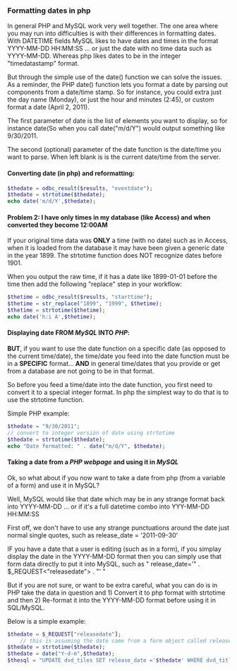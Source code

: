 ### Formatting dates in php

In general PHP and MySQL work very well together. The one area where you may run into difficulties is with their differences in formatting dates. With DATETIME fields MySQL likes to have dates and times in the format YYYY-MM-DD HH:MM:SS ... or just the date with no time data such as YYYY-MM-DD. Whereas php likes dates to be in the integer "timedatastamp" format.

But through the simple use of the date() function we can solve the issues. As a reminder, the PHP date() function lets you format a date by parsing out components from a date/time stamp. So for instance, you could extra just the day name (Monday), or just the hour and minutes (2:45), or custom format a date (April 2, 2011).

The first parameter of date is the list of elements you want to display, so for instance date(So when you call date("m/d/Y") would output something like 9/30/2011.

The second (optional) parameter of the date function is the date/time you want to parse. When left blank is is the current date/time from the server.

#### Converting date (in php) and reformatting:
```php
$thedate = odbc_result($results, "eventdate");
$thedate = strtotime($thedate);
echo date('m/d/Y',$thedate);
```


#### Problem 2: I have only times in my database (like Access) and when converted they become 12:00AM

If your original time data was __ONLY__ a time (with no date) such as in Access, when it is loaded from the database it may have been given a generic date in the year 1899. The strtotime function does NOT recognize dates before 1901.

When you output the raw time, if it has a date like 1899-01-01 before the time then add the following "replace" step in your workflow:
```php
$thetime = odbc_result($results, "starttime");
$thetime = str_replace("1899", "1999", $thetime);
$thetime = strtotime($thetime);
echo date('h:i A',$thetime);
```


#### Displaying date FROM _MySQL_ INTO _PHP_:

__BUT__, if you want to use the date function on a specific date (as opposed to the current time/date), the time/date you feed into the date function must be in a __SPECIFIC__ format... __AND__ in general time/dates that you provide or get from a database are not going to be in that format.

So before you feed a time/date into the date function, you first need to convert it to a special integer format. In php the simplest way to do that is to use the strtotime function.

Simple PHP example:

```php
$thedate = "9/30/2011";
// convert to integer version of date using strtotime
$thedate = strtotime($thedate);
echo "Date formatted: " . date("m/d/Y", $thedate);

````

#### Taking a date from a _PHP webpage_ and using it in _MySQL_

Ok, so what about if you now want to take a date from php (from a variable of a form) and use it in MySQL?

Well, MySQL would like that date which may be in any strange format back into YYYY-MM-DD ... or if it's a full datetime combo into YYY-MM-DD HH:MM:SS

First off, we don't have to use any strange punctuations around the date just normal single quotes, such as release_date = '2011-09-30'

IF you have a date that a user is editing (such as in a form), if you simplay display the date in the YYYY-MM-DD format then you can simply use that form data directly to put it into MySQL, such as " release_date='" . $_REQUEST<"releasedate"> . "' "

But if you are not sure, or want to be extra careful, what you can do is in PHP take the data in question and 1) Convert it to php format with strtotime and then 2) Re-format it into the YYYY-MM-DD format before using it in SQL/MySQL.

Below is a simple example:

```PHP
$thedate = $_REQUEST["releasedate"]; 
	// this is assuming the date came from a form object called releasedate
$thedate = strtotime($thedate);
$thedate = date("Y-d-m",$thedate);
$thesql = "UPDATE dvd_tiles SET release_date ='$thedate' WHERE dvd_titles_ID = 5";
```
